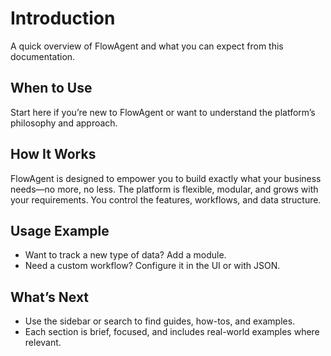 # Introduction

A quick overview of FlowAgent and what you can expect from this documentation.

## When to Use
Start here if you’re new to FlowAgent or want to understand the platform’s philosophy and approach.

## How It Works
FlowAgent is designed to empower you to build exactly what your business needs—no more, no less. The platform is flexible, modular, and grows with your requirements. You control the features, workflows, and data structure.

## Usage Example
- Want to track a new type of data? Add a module.
- Need a custom workflow? Configure it in the UI or with JSON.

## What’s Next
- Use the sidebar or search to find guides, how-tos, and examples.
- Each section is brief, focused, and includes real-world examples where relevant.